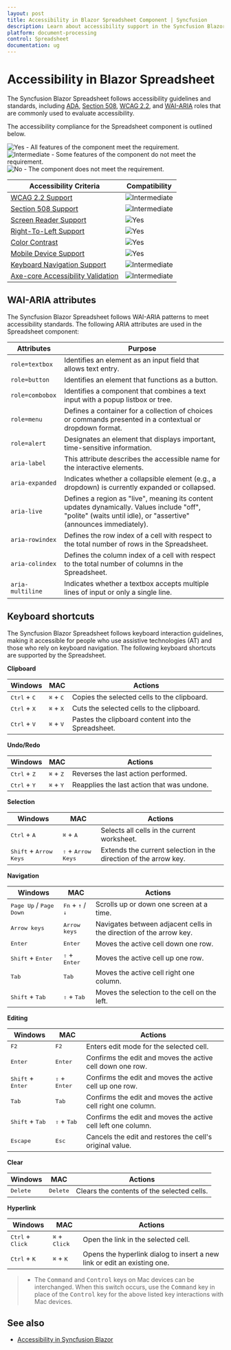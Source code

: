 ```yaml
---
layout: post
title: Accessibility in Blazor Spreadsheet Component | Syncfusion
description: Learn about accessibility support in the Syncfusion Blazor Spreadsheet component, including WCAG 2.2, Section 508, keyboard shortcuts, and WAI-ARIA attributes.
platform: document-processing
control: Spreadsheet
documentation: ug
---
```


# Accessibility in Blazor Spreadsheet

The Syncfusion Blazor Spreadsheet follows accessibility guidelines and standards, including [ADA](https://www.ada.gov/), [Section 508](https://www.section508.gov/), [WCAG 2.2](https://www.w3.org/TR/WCAG22/), and [WAI-ARIA](https://www.w3.org/TR/wai-aria/#roles) roles that are commonly used to evaluate accessibility.
<style>
    .post .post-content img {
        display: inline-block;
        margin: 0.5em 0;
    }
</style>
The accessibility compliance for the Spreadsheet component is outlined below.
<div><img src="https://cdn.syncfusion.com/content/images/documentation/full.png" alt="Yes"> - All features of the component meet the requirement.</div>
<div><img src="https://cdn.syncfusion.com/content/images/documentation/partial.png" alt="Intermediate"> - Some features of the component do not meet the requirement.</div>
<div><img src="https://cdn.syncfusion.com/content/images/documentation/not-supported.png" alt="No"> - The component does not meet the requirement.</div>

| Accessibility Criteria | Compatibility |
| -- | -- |
| [WCAG 2.2 Support](https://blazor.syncfusion.com/documentation/common/accessibility#accessibility-standards) | <img src="https://cdn.syncfusion.com/content/images/documentation/partial.png" alt="Intermediate"> |
| [Section 508 Support](https://blazor.syncfusion.com/documentation/common/accessibility#accessibility-standards) | <img src="https://cdn.syncfusion.com/content/images/documentation/partial.png" alt="Intermediate"> |
| [Screen Reader Support](https://blazor.syncfusion.com/documentation/common/accessibility#screen-reader-support) | <img src="https://cdn.syncfusion.com/content/images/landing-page/yes.png" alt="Yes">  |
| [Right-To-Left Support](https://blazor.syncfusion.com/documentation/common/accessibility#right-to-left-support) | <img src="https://cdn.syncfusion.com/content/images/landing-page/yes.png" alt="Yes"> |
| [Color Contrast](https://blazor.syncfusion.com/documentation/common/accessibility#color-contrast) | <img src="https://cdn.syncfusion.com/content/images/landing-page/yes.png" alt="Yes"> |
| [Mobile Device Support](https://blazor.syncfusion.com/documentation/common/accessibility#mobile-device-support) | <img src="https://cdn.syncfusion.com/content/images/landing-page/yes.png" alt="Yes"> |
| [Keyboard Navigation Support](https://blazor.syncfusion.com/documentation/common/accessibility#keyboard-navigation-support) |<img src="https://cdn.syncfusion.com/content/images/documentation/partial.png" alt="Intermediate"> |
| [Axe-core Accessibility Validation](https://blazor.syncfusion.com/documentation/common/accessibility#ensuring-accessibility) | <img src="https://cdn.syncfusion.com/content/images/documentation/partial.png" alt="Intermediate"> |

## WAI-ARIA attributes
The Syncfusion Blazor Spreadsheet follows WAI-ARIA patterns to meet accessibility standards. The following ARIA attributes are used in the Spreadsheet component:

| Attributes | Purpose |
|---------------|-------------|
| `role=textbox` | Identifies an element as an input field that allows text entry.|
| `role=button` | Identifies an element that functions as a button. |
| `role=combobox` | Identifies a component that combines a text input with a popup listbox or tree. |
| `role=menu` | Defines a container for a collection of choices or commands presented in a contextual or dropdown format. |
| `role=alert` | Designates an element that displays important, time-sensitive information. |
| `aria-label`| This attribute describes the accessible name for the interactive elements. |
| `aria-expanded` | Indicates whether a collapsible element (e.g., a dropdown) is currently expanded or collapsed. |
| `aria-live` | Defines a region as "live", meaning its content updates dynamically. Values include "off", "polite" (waits until idle), or "assertive" (announces immediately). |
| `aria-rowindex` | Defines the row index of a cell with respect to the total number of rows in the Spreadsheet. |
| `aria-colindex` | Defines the column index of a cell with respect to the total number of columns in the Spreadsheet. |
| `aria-multiline` | Indicates whether a textbox accepts multiple lines of input or only a single line. |


## Keyboard shortcuts

The Syncfusion Blazor Spreadsheet follows keyboard interaction guidelines, making it accessible for people who use assistive technologies (AT) and those who rely on keyboard navigation. The following keyboard shortcuts are supported by the Spreadsheet.

<b>Clipboard</b>

| Windows | MAC | Actions |
|-----|----- | -----|
| <kbd>Ctrl</kbd> + <kbd>C</kbd> | <kbd>⌘</kbd> + <kbd>C</kbd> | Copies the selected cells to the clipboard.|
| <kbd>Ctrl</kbd> + <kbd>X</kbd> | <kbd>⌘</kbd> + <kbd>X</kbd> | Cuts the selected cells to the clipboard.|
| <kbd>Ctrl</kbd> + <kbd>V</kbd> | <kbd>⌘</kbd> + <kbd>V</kbd> | Pastes the clipboard content into the Spreadsheet.|

<b>Undo/Redo</b>

| Windows | MAC | Actions |
|-----|----- | -----|
| <kbd>Ctrl</kbd> + <kbd>Z</kbd> | <kbd>⌘</kbd> + <kbd>Z</kbd> | Reverses the last action performed.|
| <kbd>Ctrl</kbd> + <kbd>Y</kbd> | <kbd>⌘</kbd> + <kbd>Y</kbd> | Reapplies the last action that was undone.|

<b>Selection</b>

| Windows | MAC | Actions |
|-----|----- | -----|
| <kbd>Ctrl</kbd> + <kbd>A</kbd> | <kbd>⌘</kbd> + <kbd>A</kbd> | Selects all cells in the current worksheet.|
| <kbd>Shift</kbd> + <kbd>Arrow Keys</kbd> | <kbd>⇧</kbd> + <kbd>Arrow Keys</kbd> | Extends the current selection in the direction of the arrow key.|

<b>Navigation</b>

| Windows | MAC | Actions |
|-----|----- | -----|
| <kbd>Page Up</kbd> / <kbd>Page Down</kbd> | <kbd>Fn</kbd> + <kbd>↑</kbd> / <kbd>↓</kbd> |Scrolls up or down one screen at a time.|
| <kbd>Arrow keys</kbd> | <kbd>Arrow keys</kbd> | Navigates between adjacent cells in the direction of the arrow key.|
| <kbd>Enter</kbd> | <kbd>Enter</kbd> | Moves the active cell down one row.|
| <kbd>Shift</kbd> + <kbd>Enter</kbd> | <kbd>⇧</kbd> + <kbd>Enter</kbd> | Moves the active cell up one row.|
| <kbd>Tab</kbd> | <kbd>Tab</kbd> | Moves the active cell right one column.|
| <kbd>Shift</kbd> + <kbd>Tab</kbd> | <kbd>⇧</kbd> + <kbd>Tab</kbd> | Moves the selection to the cell on the left.|

<b>Editing</b>

| Windows | MAC | Actions |
|-----|----- | -----|
| <kbd>F2</kbd> | <kbd>F2</kbd> | Enters edit mode for the selected cell.|
| <kbd>Enter</kbd> | <kbd>Enter</kbd> | Confirms the edit and moves the active cell down one row.|
| <kbd>Shift</kbd> + <kbd>Enter</kbd> | <kbd>⇧</kbd> + <kbd>Enter</kbd> | Confirms the edit and moves the active cell up one row.|
| <kbd>Tab</kbd> | <kbd>Tab</kbd> | Confirms the edit and moves the active cell right one column. |
| <kbd>Shift</kbd> + <kbd>Tab</kbd> | <kbd>⇧</kbd> + <kbd>Tab</kbd> | Confirms the edit and moves the active cell left one column.|
| <kbd>Escape</kbd> | <kbd>Esc</kbd> | Cancels the edit and restores the cell's original value.|

<b>Clear</b>

| Windows | MAC | Actions |
|-----|----- | -----|
| <kbd>Delete</kbd> | <kbd>Delete</kbd> | Clears the contents of the selected cells.|

<b>Hyperlink</b>

| Windows | MAC | Actions |
|-----|----- | -----|
| <kbd>Ctrl</kbd> + <kbd>Click</kbd> | <kbd>⌘</kbd> + <kbd>Click</kbd> | Open the link in the selected cell.|
| <kbd>Ctrl</kbd> + <kbd>K</kbd> | <kbd>⌘</kbd> + <kbd>K</kbd> | Opens the hyperlink dialog to insert a new link or edit an existing one.|

> * The <kbd>Command</kbd> and <kbd>Control</kbd> keys on Mac devices can be interchanged. When this switch occurs, use the <kbd>Command</kbd> key in place of the <kbd>Control</kbd> key for the above listed key interactions with Mac devices.

## See also

* [Accessibility in Syncfusion Blazor](https://blazor.syncfusion.com/documentation/common/accessibility)